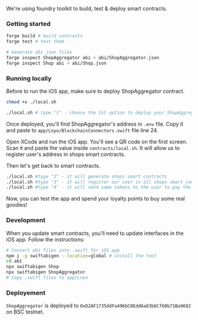We're using foundry toolkit to build, test & deploy smart contracts. 

### Getting started
```sh
forge build # build contracts
forge test # test them

# Generate abi json files
forge inspect ShopAggregator abi > abi/ShopAggregator.json
forge inspect Shop abi > abi/Shop.json
```

### Running locally
Before to run the iOS app, make sure to deploy ShopAggregator contract.
```sh
chmod +x ./local.sh

./local.sh # type "1" - choose the 1st option to deploy your ShopAggregator contract
```
Once deployed, you'll find ShopAggregator's address in `.env` file. Copy it and paste to `app/Loyo/BlockchainConnectors.swift` file line 24.

Open XCode and run the iOS app. You'll see a QR code on the first screen. Scan it and paste the value inside `contracts/local.sh`. It will allow us to register user's address in shops smart contracts.

Then let's get back to smart contracts.

```sh
./local.sh #type "2" - it will generate shops smart contracts
./local.sh #type "3" - it will register our user in all shops smart contracts
./local.sh #type "4" - it will send some tokens to the user to pay the gas (gasless txs in progress, `./relayer` folder)
```

Now, you can test the app and spend your loyalty points to buy some real goodies! 


### Development

When you update smart contracts, you'll need to update interfaces in the iOS app. Follow the instructions:
```sh
# Convert abi files into .swift for iOS app
npm i -g swiftabigen --location=global # install the tool
cd abi
npx swiftabigen Shop 
npx swiftabigen ShopAggregator
# Copy .swift files to app/Loyo
```

### Deployement
`ShopAggregator` is deployed to `0xD2AF1735ddFa496bC8Edd6a83b6Cf60b71Ba9692` on BSC testnet.
